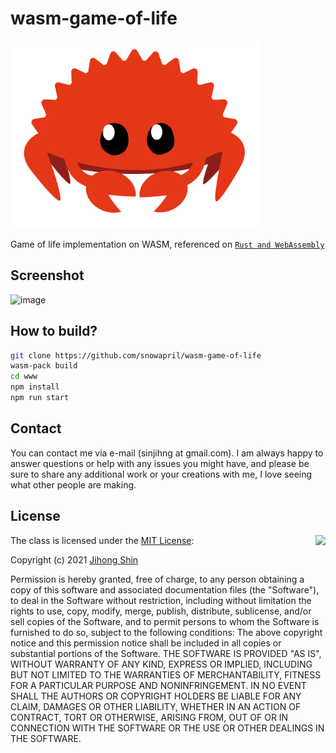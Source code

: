 # wasm-game-of-life

<img src="./medias/logo.png" width=400 height=300 />

Game of life implementation on WASM, referenced on [`Rust and WebAssembly`](https://rustwasm.github.io/docs/book/introduction.html)

## Screenshot
![image](https://user-images.githubusercontent.com/24654975/135067268-f61225d9-8f61-4d07-a6e5-1a578ea856cb.png)

## How to build?
```bash
git clone https://github.com/snowapril/wasm-game-of-life
wasm-pack build
cd www
npm install
npm run start
```

## Contact

You can contact me via e-mail (sinjihng at gmail.com). I am always happy to answer questions or help with any issues you might have, and please be sure to share any additional work or your creations with me, I love seeing what other people are making.

## License
<img align="right" src="http://opensource.org/trademarks/opensource/OSI-Approved-License-100x137.png">

The class is licensed under the [MIT License](http://opensource.org/licenses/MIT):

Copyright (c) 2021 [Jihong Shin](https://github.com/Snowapril)

Permission is hereby granted, free of charge, to any person obtaining a copy of this software and associated documentation files (the "Software"), to deal in the Software without restriction, including without limitation the rights to use, copy, modify, merge, publish, distribute, sublicense, and/or sell copies of the Software, and to permit persons to whom the Software is furnished to do so, subject to the following conditions:
The above copyright notice and this permission notice shall be included in all copies or substantial portions of the Software.
THE SOFTWARE IS PROVIDED "AS IS", WITHOUT WARRANTY OF ANY KIND, EXPRESS OR IMPLIED, INCLUDING BUT NOT LIMITED TO THE WARRANTIES OF MERCHANTABILITY, FITNESS FOR A PARTICULAR PURPOSE AND NONINFRINGEMENT. IN NO EVENT SHALL THE AUTHORS OR COPYRIGHT HOLDERS BE LIABLE FOR ANY CLAIM, DAMAGES OR OTHER LIABILITY, WHETHER IN AN ACTION OF CONTRACT, TORT OR OTHERWISE, ARISING FROM, OUT OF OR IN CONNECTION WITH THE SOFTWARE OR THE USE OR OTHER DEALINGS IN THE SOFTWARE.
